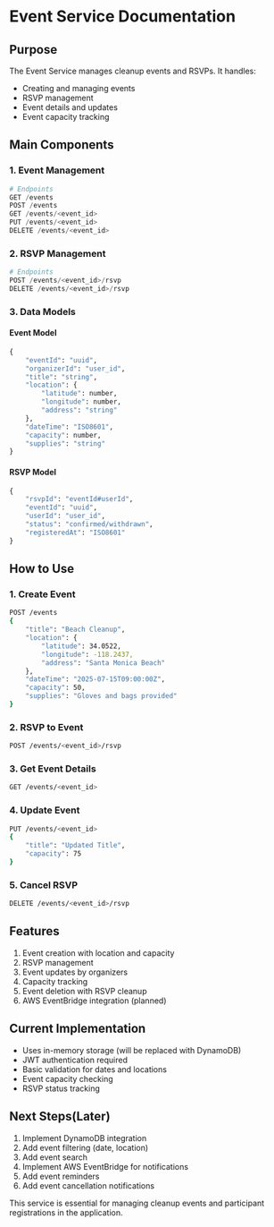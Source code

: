 # Event Service Documentation

## Purpose
The Event Service manages cleanup events and RSVPs. It handles:
- Creating and managing events
- RSVP management
- Event details and updates
- Event capacity tracking

## Main Components

### 1. Event Management
```python
# Endpoints
GET /events              
POST /events            
GET /events/<event_id>  
PUT /events/<event_id>  
DELETE /events/<event_id> 
```

### 2. RSVP Management
```python
# Endpoints
POST /events/<event_id>/rsvp   
DELETE /events/<event_id>/rsvp 
```

### 3. Data Models

#### Event Model
```python
{
    "eventId": "uuid",
    "organizerId": "user_id",
    "title": "string",
    "location": {
        "latitude": number,
        "longitude": number,
        "address": "string"
    },
    "dateTime": "ISO8601",
    "capacity": number,
    "supplies": "string"
}
```

#### RSVP Model
```python
{
    "rsvpId": "eventId#userId",
    "eventId": "uuid",
    "userId": "user_id",
    "status": "confirmed/withdrawn",
    "registeredAt": "ISO8601"
}
```

## How to Use

### 1. Create Event
```bash
POST /events
{
    "title": "Beach Cleanup",
    "location": {
        "latitude": 34.0522,
        "longitude": -118.2437,
        "address": "Santa Monica Beach"
    },
    "dateTime": "2025-07-15T09:00:00Z",
    "capacity": 50,
    "supplies": "Gloves and bags provided"
}
```

### 2. RSVP to Event
```bash
POST /events/<event_id>/rsvp
```

### 3. Get Event Details
```bash
GET /events/<event_id>
```

### 4. Update Event
```bash
PUT /events/<event_id>
{
    "title": "Updated Title",
    "capacity": 75
}
```

### 5. Cancel RSVP
```bash
DELETE /events/<event_id>/rsvp
```

## Features
1. Event creation with location and capacity
2. RSVP management
3. Event updates by organizers
4. Capacity tracking
5. Event deletion with RSVP cleanup
6. AWS EventBridge integration (planned)

## Current Implementation
- Uses in-memory storage (will be replaced with DynamoDB)
- JWT authentication required
- Basic validation for dates and locations
- Event capacity checking
- RSVP status tracking

## Next Steps(Later)
1. Implement DynamoDB integration
2. Add event filtering (date, location)
3. Add event search
4. Implement AWS EventBridge for notifications
5. Add event reminders
6. Add event cancellation notifications

This service is essential for managing cleanup events and participant registrations in the application.
